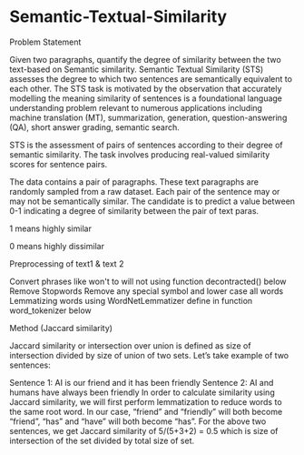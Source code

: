 # Semantic-Textual-Similarity

Problem Statement

Given two paragraphs, quantify the degree of similarity between the two text-based on Semantic similarity. Semantic Textual Similarity (STS) assesses the degree to which two sentences are semantically equivalent to each other. The STS task is motivated by the observation that accurately modelling the meaning similarity of sentences is a foundational language understanding problem relevant to numerous applications including machine translation (MT), summarization, generation, question-answering (QA), short answer grading, semantic search.

STS is the assessment of pairs of sentences according to their degree of semantic similarity. The task involves producing real-valued similarity scores for sentence pairs.

The data contains a pair of paragraphs. These text paragraphs are randomly sampled from a raw dataset. Each pair of the sentence may or may not be semantically similar. The candidate is to predict a value between 0-1 indicating a degree of similarity between the pair of text paras.

1 means highly similar

0 means highly dissimilar

Preprocessing of text1 & text 2

Convert phrases like won't to will not using function decontracted() below
Remove Stopwords
Remove any special symbol and lower case all words
Lemmatizing words using WordNetLemmatizer define in function word_tokenizer below

 Method (Jaccard similarity)

Jaccard similarity or intersection over union is defined as size of intersection divided by size of union of two sets. Let’s take example of two sentences:

Sentence 1: AI is our friend and it has been friendly
Sentence 2: AI and humans have always been friendly
In order to calculate similarity using Jaccard similarity, we will first perform lemmatization to reduce words to the same root word. In our case, “friend” and “friendly” will both become “friend”, “has” and “have” will both become “has”. For the above two sentences, we get Jaccard similarity of 5/(5+3+2) = 0.5 which is size of intersection of the set divided by total size of set.


